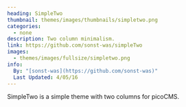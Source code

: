 ```yaml
---
heading: SimpleTwo
thumbnail: themes/images/thumbnails/simpletwo.png
categories:
  - none
description: Two column minimalism.
link: https://github.com/sonst-was/simpleTwo
images:
  - themes/images/fullsize/simpletwo.png
info:
  By: "[sonst-was](https://github.com/sonst-was)"
  Last Updated: 4/05/16
---
```


SimpleTwo is a simple theme with two columns for picoCMS.
